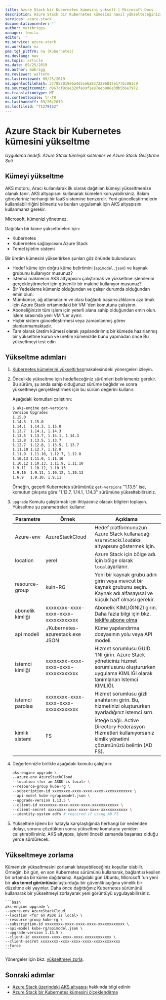 ```yaml
---
title: Azure Stack bir Kubernetes kümesini yükselt | Microsoft Docs
description: Azure Stack bir Kubernetes kümesini nasıl yükselteceğinizi öğrenin.
services: azure-stack
documentationcenter: ''
author: mattbriggs
manager: femila
editor: ''
ms.service: azure-stack
ms.workload: na
pms.tgt_pltfrm: na (Kubernetes)
ms.devlang: nav
ms.topic: article
ms.date: 09/25/2019
ms.author: mabrigg
ms.reviewer: waltero
ms.lastreviewed: 09/25/2019
ms.openlocfilehash: 377857019e6a4d55e6a9372296817e1776c081c9
ms.sourcegitcommit: d967cf8cae320fa09f1e97eeb888e3db5b6e7972
ms.translationtype: MT
ms.contentlocale: tr-TR
ms.lasthandoff: 09/26/2019
ms.locfileid: "71279162"
---
```

# <a name="upgrade-a-kubernetes-cluster-on-azure-stack"></a>Azure Stack bir Kubernetes kümesini yükseltme

*Uygulama hedefi: Azure Stack tümleşik sistemler ve Azure Stack Geliştirme Seti*

## <a name="upgrade-a-cluster"></a>Kümeyi yükseltme

AKS motoru, Aracı kullanılarak ilk olarak dağıtılan kümeyi yükseltmenize olanak tanır. AKS altyapısını kullanarak kümeleri koruyabilirsiniz. Bakım görevleriniz herhangi bir IaaS sistemine benzerdir. Yeni güncelleştirmelerin kullanılabilirliğini bilmeniz ve bunları uygulamak için AKS altyapısını kullanmanız gerekir.

Microsoft, kümenizi yönetmez.

Dağıtılan bir küme yükseltmeleri için:

-   Kubernetes
-   Kubernetes sağlayıcısını Azure Stack
-   Temel işletim sistemi

Bir üretim kümesini yükseltirken şunları göz önünde bulundurun:

-   Hedef küme için doğru küme belirtimini (`apimodel.json`) ve kaynak grubunu kullanıyor musunuz?
-   İstemci makinenin AKS altyapısını çalıştırmak ve yükseltme işlemlerini gerçekleştirmeleri için güvenilir bir makine kullanıyor musunuz?
-   Bir Yedekleme kümeniz olduğundan ve çalışır durumda olduğundan emin olun.
-   Mümkünse, ağ atlamalarını ve olası bağlantı başarısızlıklarını azaltmak için Azure Stack ortamındaki bir VM 'den komutunu çalıştırın.
-   Aboneliğinizin tüm işlem için yeterli alana sahip olduğundan emin olun. İşlem sırasında yeni VM 'Ler ayırır.
-   Hiçbir sistem güncelleştirmesi veya zamanlanmış görev planlanmamaktadır.
-   Tam olarak üretim kümesi olarak yapılandırılmış bir kümede hazırlanmış bir yükseltme kurun ve üretim kümenizde bunu yapmadan önce Bu yükseltmeyi test edin

## <a name="steps-to-upgrade"></a>Yükseltme adımları

1. [Kubernetes kümelerini yükseltirken](https://github.com/Azure/aks-engine/blob/master/docs/topics/upgrade.md)makalesindeki yönergeleri izleyin. 
2. Öncelikle yükseltme için hedefleceğiniz sürümleri belirlemeniz gerekir. Bu sürüm, şu anda sahip olduğunuz sürüme bağlıdır ve sonra yükseltmeyi gerçekleştirmek için bu sürüm değerini kullanır.

    Aşağıdaki komutları çalıştırın:

    ```bash  
    $ aks-engine get-versions
    Version Upgrades
    1.15.0
    1.14.3  1.15.0
    1.14.1  1.14.3, 1.15.0
    1.13.7  1.14.1, 1.14.3
    1.13.5  1.13.7, 1.14.1, 1.14.3
    1.12.8  1.13.5, 1.13.7
    1.12.7  1.12.8, 1.13.5, 1.13.7
    1.11.10 1.12.7, 1.12.8
    1.11.9  1.11.10, 1.12.7, 1.12.8
    1.10.13 1.11.9, 1.11.10
    1.10.12 1.10.13, 1.11.9, 1.11.10
    1.9.11  1.10.12, 1.10.13
    1.9.10  1.9.11, 1.10.12, 1.10.13
    1.6.9   1.9.10, 1.9.11
    ```

    Örneğin, geçerli Kubernetes sürümünüz `get-versions` "1.13.5" ise, komutun çıkışına göre "1.13.7, 1.14.1, 1.14.3" sürümüne yükseltebilirsiniz.

3. `upgrade` Komutu çalıştırmak için ihtiyacınız olacak bilgileri toplayın. Yükseltme şu parametreleri kullanır:

    | Parametre | Örnek | Açıklama |
    | --- | --- | --- |
    | Azure-env | AzureStackCloud | Hedef platformunuzun Azure Stack kullanacağı `AzureStackCloud`aks altyapısını göstermek için. |
    | location | yerel | Azure Stack için bölge adı. İçin bölge olarak `local`ayarlanır. |
    | resource-group | kuin-RG | Yeni bir kaynak grubu adını girin veya mevcut bir kaynak grubunu seçin. Kaynak adı alfasayısal ve küçük harf olması gerekir. |
    | abonelik kimliği | xxxxxxxx-xxxx-xxxx-xxxx-xxxxxxxxxxxx | Abonelik KIMLIĞINIZI girin. Daha fazla bilgi için bkz. [teklife abone olma](https://docs.microsoft.com/azure-stack/user/azure-stack-subscribe-services#subscribe-to-an-offer) |
    | api modeli | ./Kubernetes-azurestack.exe JSON | Küme yapılandırma dosyasının yolu veya API modeli. |
    | istemci kimliği | xxxxxxxx-xxxx-xxxx-xxxx-xxxxxxxxxxxx | Hizmet sorumlusu GUID 'INI girin. Azure Stack yöneticiniz hizmet sorumlusunu oluştururken uygulama KIMLIĞI olarak tanımlanan Istemci KIMLIĞI. |
    | istemci parolası | xxxxxxxx-xxxx-xxxx-xxxx-xxxxxxxxxxxx | Hizmet sorumlusu gizli anahtarını girin. Bu, hizmetinizi oluştururken ayarladığınız istemci sırrı. |
    | kimlik sistemi | FS | İsteğe bağlı. Active Directory Federasyon Hizmetleri kullanıyorsanız kimlik yönetimi çözümünüzü belirtin (AD FS). |

4. Değerlerinizle birlikte aşağıdaki komutu çalıştırın:

    ```bash  
    aks-engine upgrade \
    --azure-env AzureStackCloud   
    --location <for an ASDK is local> \
    --resource-group kube-rg \
    --subscription-id xxxxxxxx-xxxx-xxxx-xxxx-xxxxxxxxxxxx \
    --api-model kube-rg/apimodel.json \
    --upgrade-version 1.13.5 \
    --client-id xxxxxxxx-xxxx-xxxx-xxxx-xxxxxxxxxxxx \
    --client-secret xxxxxxxx-xxxx-xxxx-xxxx-xxxxxxxxxxxx \
    --identity-system adfs # required if using AD FS
    ```

5.  Yükseltme işlemi bir hatayla karşılaştığında herhangi bir nedenden dolayı, sorunu çözdükten sonra yükseltme komutunu yeniden çalıştırabilirsiniz. AKS altyapısı, işlemi önceki zamanda başarısız olduğu yerde sürdürecek.

## <a name="forcing-an-upgrade"></a>Yükseltmeye zorlama

Kümenizin yükseltmesini zorlamak isteyebileceğiniz koşullar olabilir. Örneğin, bir gün, en son Kubernetes sürümünü kullanarak, bağlantısı kesilen bir ortamda bir küme dağıtırsınız. Aşağıdaki gün Ubuntu, Microsoft 'un yeni bir **aks temel görüntüsü**oluşturduğu bir güvenlik açığına yönelik bir düzeltme eki yayınlar. Daha önce dağıttığınız Kubernetes sürümünü kullanarak bir yükseltmeyi zorlayarak yeni görüntüyü uygulayabilirsiniz.

    ```bash  
    aks-engine upgrade \
    --azure-env AzureStackCloud   
    --location <for an ASDK is local> \
    --resource-group kube-rg \
    --subscription-id xxxxxxxx-xxxx-xxxx-xxxx-xxxxxxxxxxxx \
    --api-model kube-rg/apimodel.json \
    --upgrade-version 1.13.5 \
    --client-id xxxxxxxx-xxxx-xxxx-xxxx-xxxxxxxxxxxx \
    --client-secret xxxxxxxx-xxxx-xxxx-xxxx-xxxxxxxxxxxx
    --force
    ```

Yönergeler için bkz. [yükseltmeyi zorla](https://github.com/Azure/aks-engine/blob/master/docs/topics/upgrade.md#force-upgrade).

## <a name="next-steps"></a>Sonraki adımlar

- [Azure Stack üzerindeki AKS altyapısı](azure-stack-kubernetes-aks-engine-overview.md) hakkında bilgi edinin
- [Azure Stack bir Kubernetes kümesini ölçeklendirme](azure-stack-kubernetes-aks-engine-scale.md)